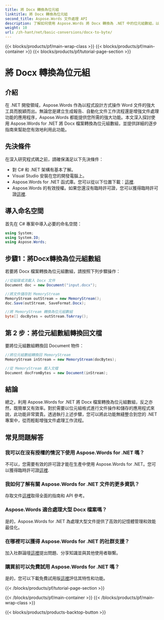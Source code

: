 ```yaml
---
title: 將 Docx 轉換為位元組
linktitle: 將 Docx 轉換為位元組
second_title: Aspose.Words 文件處理 API
description: 了解如何使用 Aspose.Words 將 Docx 轉換為 .NET 中的位元組數組，以實現高效的文件處理。包括逐步指南。
weight: 10
url: /zh-hant/net/basic-conversions/docx-to-byte/
---
```


{{< blocks/products/pf/main-wrap-class >}}
{{< blocks/products/pf/main-container >}}
{{< blocks/products/pf/tutorial-page-section >}}

# 將 Docx 轉換為位元組

## 介紹

在 .NET 開發領域，Aspose.Words 作為以程式設計方式操作 Word 文件的強大工具而脫穎而出。無論您是建立生成報告、自動化文件工作流程還是增強文件處理功能的應用程序，Aspose.Words 都能提供您所需的強大功能。本文深入探討使用 Aspose.Words for .NET 將 Docx 檔案轉換為位元組數組，並提供詳細的逐步指南來幫助您有效地利用此功能。

## 先決條件

在深入研究程式碼之前，請確保滿足以下先決條件：
- 對 C# 和 .NET 架構有基本了解。
- Visual Studio 安裝在您的開發電腦上。
-  Aspose.Words for .NET 函式庫。您可以從以下位置下載：[這裡](https://releases.aspose.com/words/net/).
-  Aspose.Words 的有效授權。如果您還沒有臨時許可證，您可以獲得臨時許可證[這裡](https://purchase.aspose.com/temporary-license/).

## 導入命名空間

首先在 C# 專案中導入必要的命名空間：
```csharp
using System;
using System.IO;
using Aspose.Words;
```

## 步驟1：將Docx轉換為位元組數組

若要將 Docx 檔案轉換為位元組數組，請按照下列步驟操作：
```csharp
//從磁碟或流載入 Docx 文件
Document doc = new Document("input.docx");

//將文件儲存到 MemoryStream
MemoryStream outStream = new MemoryStream();
doc.Save(outStream, SaveFormat.Docx);

//將 MemoryStream 轉換為位元組數組
byte[] docBytes = outStream.ToArray();
```

## 第 2 步：將位元組數組轉換回文檔

要將位元組數組轉換回 Document 物件：
```csharp
//將位元組數組轉換回 MemoryStream
MemoryStream inStream = new MemoryStream(docBytes);

//從 MemoryStream 載入文檔
Document docFromBytes = new Document(inStream);
```

## 結論

總之，利用 Aspose.Words for .NET 將 Docx 檔案轉換為位元組數組，反之亦然，既簡單又有效率。對於需要以位元組格式進行文件操作和儲存的應用程式來說，此功能非常寶貴。透過執行上述步驟，您可以將此功能無縫整合到您的 .NET 專案中，從而輕鬆增強文件處理工作流程。

## 常見問題解答

### 我可以在沒有授權的情況下使用 Aspose.Words for .NET 嗎？
不可以，您需要有效的許可證才能在生產中使用 Aspose.Words for .NET。您可以獲得臨時許可證[這裡](https://purchase.aspose.com/temporary-license/).

### 我如何了解有關 Aspose.Words for .NET 文件的更多資訊？
存取文件[這裡](https://reference.aspose.com/words/net/)取得全面的指南和 API 參考。

### Aspose.Words 適合處理大型 Docx 檔案嗎？
是的，Aspose.Words for .NET 為處理大型文件提供了高效的記憶體管理和效能最佳化。

### 在哪裡可以獲得 Aspose.Words for .NET 的社群支援？
加入社群論壇[這裡](https://forum.aspose.com/c/words/8)提出問題、分享知識並與其他使用者聯繫。

### 購買前可以免費試用 Aspose.Words for .NET 嗎？
是的，您可以下載免費試用版[這裡](https://releases.aspose.com/)評估其特性和功能。

{{< /blocks/products/pf/tutorial-page-section >}}

{{< /blocks/products/pf/main-container >}}
{{< /blocks/products/pf/main-wrap-class >}}

{{< blocks/products/products-backtop-button >}}
